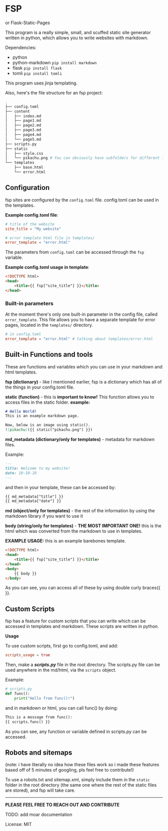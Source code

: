 # FSP
or Flask-Static-Pages


This program is a really simple, small, and scuffed static site generator written in python, which allows you to write websites with markdown.

Dependencies:
- python
- python-markdown `pip install markdown`
- flask `pip install flask`
- tomli `pip install tomli`

This program uses jinja templating.

Also, here's the file structure for an fsp project:
```bash
.
├── config.toml
├── content
│   ├── index.md
│   ├── page1.md
│   ├── page2.md
│   ├── page3.md
│   ├── page4.md
│   └── page5.md
├── scripts.py
├── static
│   ├── style.css
│   └── pikachu.png # You can obviously have subfolders for different file types if you'd like!
└── templates
    ├── base.html
    └── error.html
```

## Configuration

fsp sites are configured by the `config.toml` file.
config.toml can be used in the templates.

**Example config.toml file**:
```toml
# title of the website
site_title = "My website"

# error template html file in templates/
error_template = "error.html"
```
The parameters from `config.toml` can be accessed through the `fsp` variable.

**Example config.toml usage in template**:
```html
<!DOCTYPE html>
<head>
    <title>{{ fsp["site_title"] }}</title>
</head>
```

### Built-in parameters
At the moment there's only one built-in parameter in the config file, called `error_template`.
This file allows you to have a separate template for error pages, located in the `templates/` directory.
```toml
# in config.toml
error_template = "error.html" # talking about templates/error.html
```

## Built-in Functions and tools
These are functions and variables which you can use in your markdown and html templates.


**fsp (dictionary)** - like I mentioned earlier, fsp is a dictionary which has all of the things in your config.toml file.

**static (function)** - this is **important to know!** This function allows you to access files in the static folder.
**example:**
```markdown
# Hello World!
This is an example markdown page.

Now, below is an image using static().
![pikachu]({{ static("pikachu.png") }})
```

**md_metadata (dictionary/only for templates)** - metadata for markdown files.

Example:
```markdown
---
title: Welcome to my website!
date: 10-10-10
---
```
and then in your template, these can be accessed by:
```html
{{ md_metadata["title"] }}
{{ md_metadata["date"] }}
```

**md (object/only for templates)** - the rest of the information by using the markdown library if you want to use it

**body (string/only for templates)** - **THE MOST IMPORTANT ONE!** this is the html which was converted from the markdown to use in templates.

**EXAMPLE USAGE:** this is an example barebones template.
```html
<!DOCTYPE html>
<head>
    <title>{{ fsp["site_title"] }}</title>
</head>
<body>
    {{ body }}
</body>
```
As you can see, you can access all of these by using double curly braces{{  }}.

## Custom Scripts
fsp has a feature for custom scripts that you can write which can be accessed in templates and markdown.
These scripts are written in python.

**Usage**

To use custom scripts, first go to config.toml, and add:
```toml
scripts_usage = true
```

Then, make a ***scripts.py*** file in the root directory.
The scripts.py file can be used anywhere in the md/html, via the `scripts` object.

Example:
```python
# scripts.py
def func():
    print("Hello from func()!")
```
and in markdown or html, you can call func() by doing:
```md
This is a message from func():
{{ scripts.func() }}
```

As you can see, any function or variable defined in scripts.py can be accessed.

## Robots and sitemaps
(note: i have literally no idea how these files work so i made these features based off of 5 minutes of googling, pls feel free to contribute!)

To use a robots.txt and sitemap.xml, simply include them in the `static` folder in the root directory (the same one where the rest of the static files are stored), and fsp will take care.

---

**PLEASE FEEL FREE TO REACH OUT AND CONTRIBUTE**

TODO: add moar documentation

License: MIT
